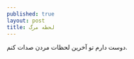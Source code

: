 ```yaml
---
published: true
layout: post
title: لحظه مرگ
---
```


دوست دارم تو آخرین لحظات مردن صدات کنم.
